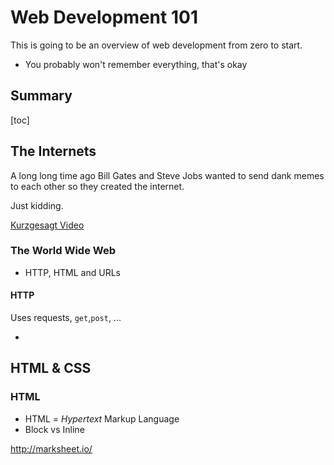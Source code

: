 # Web Development 101

This is going to be an overview of web development from zero to start.

* You probably won't remember everything, that's okay

## Summary

[toc]

## The Internets

A long long time ago Bill Gates and Steve Jobs wanted to send dank memes to each other so they created the internet.

Just kidding.

[Kurzgesagt Video](https://www.youtube.com/watch?v=21eFwbb48sE)

### The World Wide Web

* HTTP, HTML and URLs

#### HTTP

Uses requests, `get`,`post`, ...

* 

## HTML & CSS

### HTML

* HTML = *Hypertext* Markup Language
* Block vs Inline


http://marksheet.io/
